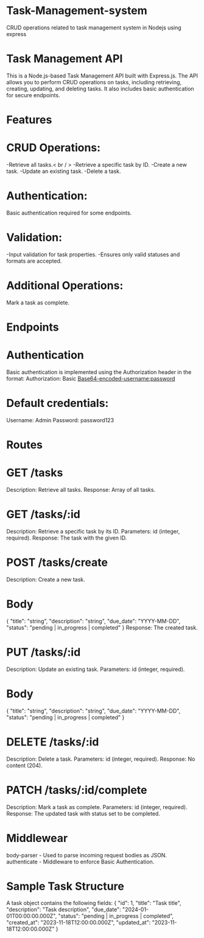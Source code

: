 # Task-Management-system
CRUD operations related to task management system in Nodejs using express

# Task Management API
This is a Node.js-based Task Management API built with Express.js. The API allows you to perform CRUD operations on tasks, including retrieving, creating, updating, and deleting tasks. It also includes basic authentication for secure endpoints.

# Features
# CRUD Operations:
-Retrieve all tasks.< br / >
-Retrieve a specific task by ID.
-Create a new task.
-Update an existing task.
-Delete a task.

# Authentication: 
Basic authentication required for some endpoints.

# Validation:
-Input validation for task properties.
-Ensures only valid statuses and formats are accepted.

# Additional Operations:
Mark a task as complete.

# Endpoints
# Authentication
Basic authentication is implemented using the Authorization header in the format:
Authorization: Basic <Base64-encoded-username:password>

# Default credentials:
Username: Admin
Password: password123

# Routes
# GET /tasks
Description: Retrieve all tasks.
Response: Array of all tasks.
# GET /tasks/:id
Description: Retrieve a specific task by its ID.
Parameters: id (integer, required).
Response: The task with the given ID.
# POST /tasks/create
Description: Create a new task.
# Body
{
  "title": "string",
  "description": "string",
  "due_date": "YYYY-MM-DD",
  "status": "pending | in_progress | completed"
}
Response: The created task.
# PUT /tasks/:id
Description: Update an existing task.
Parameters: id (integer, required).
# Body
{
  "title": "string",
  "description": "string",
  "due_date": "YYYY-MM-DD",
  "status": "pending | in_progress | completed"
}
# DELETE /tasks/:id
Description: Delete a task.
Parameters: id (integer, required).
Response: No content (204).
# PATCH /tasks/:id/complete
Description: Mark a task as complete.
Parameters: id (integer, required).
Response: The updated task with status set to be completed.

# Middlewear
body-parser - Used to parse incoming request bodies as JSON.
authenticate - Middleware to enforce Basic Authentication.

# Sample Task Structure
A task object contains the following fields:
{
  "id": 1,
  "title": "Task title",
  "description": "Task description",
  "due_date": "2024-01-01T00:00:00.000Z",
  "status": "pending | in_progress | completed",
  "created_at": "2023-11-18T12:00:00.000Z",
  "updated_at": "2023-11-18T12:00:00.000Z"
}
